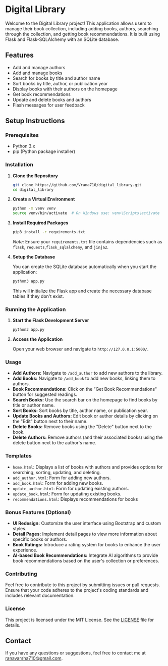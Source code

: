 # Digital Library

Welcome to the Digital Library project! This application allows users to manage their book collection, including adding books, authors, searching through the collection, and getting book recommendations. It is built using Flask and Flask-SQLAlchemy with an SQLite database.

## Features

- Add and manage authors
- Add and manage books
- Search for books by title and author name
- Sort books by title, author, or publication year
- Display books with their authors on the homepage
- Get book recommendations
- Update and delete books and authors
- Flash messages for user feedback

## Setup Instructions

### Prerequisites

- Python 3.x
- pip (Python package installer)

### Installation

1. **Clone the Repository**

   ```bash
   git clone https://github.com/Vrana710/digital_library.git
   cd digital_library
   ```

2. **Create a Virtual Environment**

   ```bash
   python -m venv venv
   source venv/bin/activate  # On Windows use: venv\Scripts\activate
   ```

3. **Install Required Packages**

   ```bash
   pip3 install -r requirements.txt
   ```

   *Note:* Ensure your `requirements.txt` file contains dependencies such as `flask`, `requests`,`flask_sqlalchemy`, and `jinja2`.

4. **Setup the Database**

   You can create the SQLite database automatically when you start the application:

   ```bash
   python3 app.py
   ```

   This will initialize the Flask app and create the necessary database tables if they don't exist.

### Running the Application

1. **Start the Flask Development Server**

   ```bash
   python3 app.py
   ```

2. **Access the Application**

   Open your web browser and navigate to `http://127.0.0.1:5000/`.

### Usage

- **Add Authors:** Navigate to `/add_author` to add new authors to the library.
- **Add Books:** Navigate to `/add_book` to add new books, linking them to authors.
- **Book Recommendations:** Click on the "Get Book Recommendations" button for suggested readings.
- **Search Books:** Use the search bar on the homepage to find books by title or author name.
- **Sort Books:** Sort books by title, author name, or publication year.
- **Update Books and Authors:** Edit book or author details by clicking on the "Edit" button next to their name.
- **Delete Books:** Remove books using the "Delete" button next to the book.
- **Delete Authors:** Remove authors (and their associated books) using the delete button next to the author's name.

### Templates

- `home.html`: Displays a list of books with authors and provides options for searching, sorting, updating, and deleting.
- `add_author.html`: Form for adding new authors.
- `add_book.html`: Form for adding new books.
- `update_author.html`: Form for updating existing authors.
- `update_book.html`: Form for updating existing books.
- `recommendations.html`: Displays recommendations for books

### Bonus Features (Optional)

- **UI Redesign:** Customize the user interface using Bootstrap and custom styles.
- **Detail Pages:** Implement detail pages to view more information about specific books or authors.
- **Book Ratings:** Introduce a rating system for books to enhance the user experience.
- **AI-based Book Recommendations:** Integrate AI algorithms to provide book recommendations based on the user's collection or preferences.

### Contributing

Feel free to contribute to this project by submitting issues or pull requests. Ensure that your code adheres to the project's coding standards and includes relevant documentation.

### License

This project is licensed under the MIT License. See the [LICENSE](LICENSE) file for details.

## Contact

If you have any questions or suggestions, feel free to contact me at [ranavarsha710@gmail.com](mailto:ranavarsha710@gmail.com).
